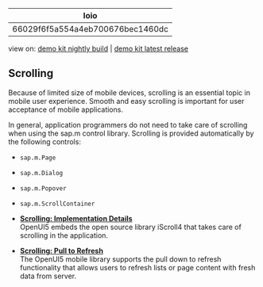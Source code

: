 <!-- loio66029f6f5a554a4eb700676bec1460dc -->

| loio |
| -----|
| 66029f6f5a554a4eb700676bec1460dc |

<div id="loio">

view on: [demo kit nightly build](https://openui5nightly.hana.ondemand.com/topic/66029f6f5a554a4eb700676bec1460dc) | [demo kit latest release](https://sdk.openui5.org/topic/66029f6f5a554a4eb700676bec1460dc)</div>

## Scrolling

Because of limited size of mobile devices, scrolling is an essential topic in mobile user experience. Smooth and easy scrolling is important for user acceptance of mobile applications.

In general, application programmers do not need to take care of scrolling when using the sap.m control library. Scrolling is provided automatically by the following controls:

-   `sap.m.Page`
-   `sap.m.Dialog`
-   `sap.m.Popover`
-   `sap.m.ScrollContainer`

-   **[Scrolling: Implementation Details](Scrolling_Implementation_Details_f5f6a47.md "OpenUI5 embeds the open
		source library iScroll4 that takes care of scrolling in the application.")**  
OpenUI5 embeds the open source library iScroll4 that takes care of scrolling in the application.
-   **[Scrolling: Pull to Refresh](Scrolling_Pull_to_Refresh_fde4015.md "The OpenUI5 mobile library supports the pull down to refresh functionality that allows
		users to refresh lists or page content with fresh data from server. ")**  
The OpenUI5 mobile library supports the pull down to refresh functionality that allows users to refresh lists or page content with fresh data from server.

